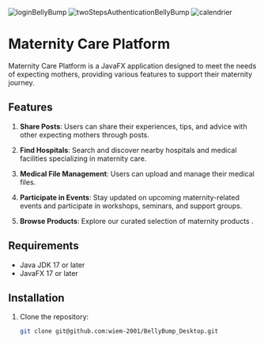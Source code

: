 ![loginBellyBump](https://github.com/wiem-2001/BellyBump_Desktop/assets/81326351/c525c2b9-3d21-481d-85d3-3bbdcd0dab8d)
![twoStepsAuthenticationBellyBump](https://github.com/wiem-2001/BellyBump_Desktop/assets/81326351/1bc449b9-02f5-4a47-9423-9b696dae5eb2)
![calendrier](https://github.com/wiem-2001/BellyBump_Desktop/assets/81326351/6422800c-89b0-46e5-b763-d3503871b8ec)

# Maternity Care Platform

Maternity Care Platform is a JavaFX application designed to meet the needs of expecting mothers, providing various features to support their maternity journey.

## Features

1. **Share Posts**: Users can share their experiences, tips, and advice with other expecting mothers through posts.

2. **Find Hospitals**: Search and discover nearby hospitals and medical facilities specializing in maternity care.

3. **Medical File Management**: Users can upload and manage their medical files.

4. **Participate in Events**: Stay updated on upcoming maternity-related events and participate in workshops, seminars, and support groups.
   
5.  **Browse Products**: Explore our curated selection of maternity products .


## Requirements

- Java JDK 17 or later
- JavaFX 17 or later

## Installation

1. Clone the repository:

   ```bash
   git clone git@github.com:wiem-2001/BellyBump_Desktop.git
